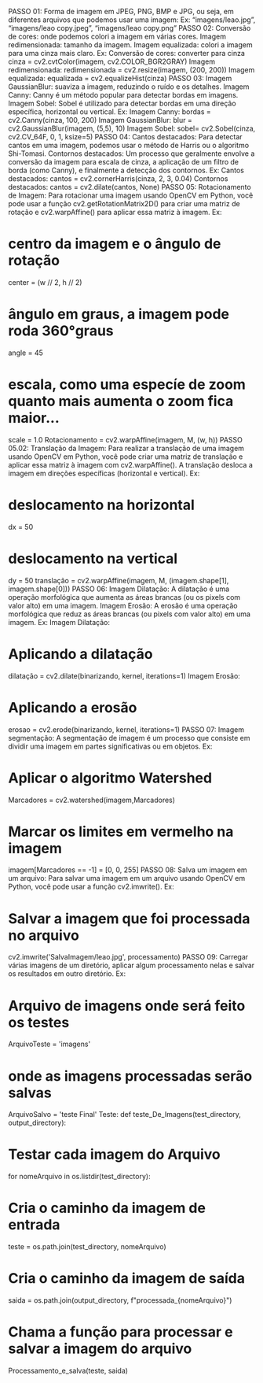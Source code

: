 PASSO 01:
Forma de imagem em JPEG, PNG, BMP e JPG, ou seja, em diferentes arquivos que
podemos usar uma imagem:
Ex: “imagens/leao.jpg”, “imagens/leao copy.jpeg”, “imagens/leao copy.png”
PASSO 02:
Conversão de cores: onde podemos colori a imagem em várias cores.
Imagem redimensionada: tamanho da imagem.
Imagem equalizada: colori a imagem para uma cinza mais claro.
Ex:
Conversão de cores: converter para cinza
cinza = cv2.cvtColor(imagem, cv2.COLOR_BGR2GRAY)
Imagem redimensionada:
redimensionada = cv2.resize(imagem, (200, 200))
Imagem equalizada:
equalizada = cv2.equalizeHist(cinza)
PASSO 03:
Imagem GaussianBlur: suaviza a imagem, reduzindo o ruído e os detalhes.
Imagem Canny: Canny é um método popular para detectar bordas em imagens.
Imagem Sobel: Sobel é utilizado para detectar bordas em uma direção específica,
horizontal ou vertical.
Ex:
Imagem Canny:
bordas = cv2.Canny(cinza, 100, 200)
Imagem GaussianBlur:
blur = cv2.GaussianBlur(imagem, (5,5), 10)
Imagem Sobel:
sobel= cv2.Sobel(cinza, cv2.CV_64F, 0, 1, ksize=5)
PASSO 04:
Cantos destacados: Para detectar cantos em uma imagem, podemos usar o método
de Harris ou o algoritmo Shi-Tomasi.
Contornos destacados: Um processo que geralmente envolve a conversão da
imagem para escala de cinza, a aplicação de um filtro de borda (como Canny), e
finalmente a detecção dos contornos.
Ex:
Cantos destacados:
cantos = cv2.cornerHarris(cinza, 2, 3, 0.04)
Contornos destacados:
cantos = cv2.dilate(cantos, None)
PASSO 05:
Rotacionamento de Imagem: Para rotacionar uma imagem usando OpenCV em
Python, você pode usar a função cv2.getRotationMatrix2D() para criar uma
matriz de rotação e cv2.warpAffine() para aplicar essa matriz à imagem.
Ex:
# centro da imagem e o ângulo de rotação
center = (w // 2, h // 2)
# ângulo em graus, a imagem pode roda 360°graus
angle = 45
# escala, como uma especíe de zoom quanto mais aumenta o zoom fica maior...
scale = 1.0
Rotacionamento = cv2.warpAffine(imagem, M, (w, h))
PASSO 05.02:
Translação da Imagem: Para realizar a translação de uma imagem usando OpenCV
em Python, você pode criar uma matriz de translação e aplicar essa matriz à
imagem com cv2.warpAffine(). A translação desloca a imagem em direções
específicas (horizontal e vertical).
Ex:
# deslocamento na horizontal
dx = 50
# deslocamento na vertical
dy = 50
translação = cv2.warpAffine(imagem, M, (imagem.shape[1], imagem.shape[0]))
PASSO 06:
Imagem Dilatação: A dilatação é uma operação morfológica que aumenta as áreas
brancas (ou os pixels com valor alto) em uma imagem.
Imagem Erosão: A erosão é uma operação morfológica que reduz as áreas brancas
(ou pixels com valor alto) em uma imagem.
Ex:
Imagem Dilatação:
# Aplicando a dilatação
dilatação = cv2.dilate(binarizando, kernel, iterations=1)
Imagem Erosão:
# Aplicando a erosão
erosao = cv2.erode(binarizando, kernel, iterations=1)
PASSO 07:
Imagem segmentação: A segmentação de imagem é um processo que consiste em
dividir uma imagem em partes significativas ou em objetos.
Ex:
# Aplicar o algoritmo Watershed
Marcadores = cv2.watershed(imagem,Marcadores)
# Marcar os limites em vermelho na imagem
imagem[Marcadores == -1] = [0, 0, 255]
PASSO 08:
Salva um imagem em um arquivo: Para salvar uma imagem em um arquivo usando
OpenCV em Python, você pode usar a função cv2.imwrite().
Ex:
# Salvar a imagem que foi processada no arquivo
cv2.imwrite('SalvaImagem/leao.jpg', processamento)
PASSO 09:
Carregar várias imagens de um diretório, aplicar algum processamento nelas e
salvar os resultados em outro diretório.
Ex:
# Arquivo de imagens onde será feito os testes
ArquivoTeste = 'imagens'
# onde as imagens processadas serão salvas
ArquivoSalvo = 'teste Final'
Teste:
def teste_De_Imagens(test_directory, output_directory):
 # Testar cada imagem do Arquivo
 for nomeArquivo in os.listdir(test_directory):
 # Cria o caminho da imagem de entrada
 teste = os.path.join(test_directory, nomeArquivo)

 # Cria o caminho da imagem de saída
 saida = os.path.join(output_directory, f"processada_{nomeArquivo}")

 # Chama a função para processar e salvar a imagem do arquivo
 Processamento_e_salva(teste, saida)
